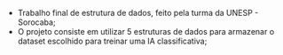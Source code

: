  - Trabalho final de estrutura de dados, feito pela turma da UNESP - Sorocaba;
 - O projeto consiste em utilizar 5 estruturas de dados para armazenar o dataset escolhido para treinar uma IA classificativa;
